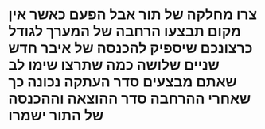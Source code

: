 # צרו מחלקה של תור אבל הפעם כאשר אין מקום תבצעו הרחבה של המערך לגודל כרצונכם שיספיק להכנסה של איבר חדש שניים שלושה כמה שתרצו שימו לב שאתם מבצעים סדר העתקה נכונה כך שאחרי ההרחבה סדר ההוצאה וההכנסה של התור ישמרו 
